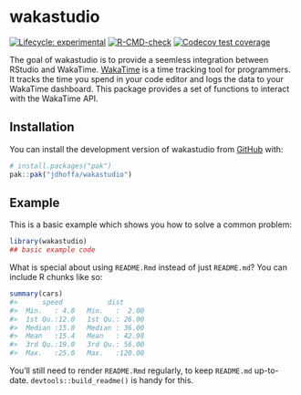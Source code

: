
<!-- README.md is generated from README.Rmd. Please edit that file -->

# wakastudio

<!-- badges: start -->

[![Lifecycle:
experimental](https://img.shields.io/badge/lifecycle-experimental-orange.svg)](https://lifecycle.r-lib.org/articles/stages.html#experimental)
[![R-CMD-check](https://github.com/jdhoffa/wakastudio/actions/workflows/R-CMD-check.yaml/badge.svg)](https://github.com/jdhoffa/wakastudio/actions/workflows/R-CMD-check.yaml)
[![Codecov test
coverage](https://codecov.io/gh/jdhoffa/wakastudio/branch/main/graph/badge.svg)](https://app.codecov.io/gh/jdhoffa/wakastudio?branch=main)
<!-- badges: end -->

The goal of wakastudio is to provide a seemless integration between
RStudio and WakaTime. [WakaTime](https://wakatime.com/) is a time
tracking tool for programmers. It tracks the time you spend in your code
editor and logs the data to your WakaTime dashboard. This package
provides a set of functions to interact with the WakaTime API.

## Installation

You can install the development version of wakastudio from
[GitHub](https://github.com/) with:

``` r
# install.packages("pak")
pak::pak("jdhoffa/wakastudio")
```

## Example

This is a basic example which shows you how to solve a common problem:

``` r
library(wakastudio)
## basic example code
```

What is special about using `README.Rmd` instead of just `README.md`?
You can include R chunks like so:

``` r
summary(cars)
#>      speed           dist       
#>  Min.   : 4.0   Min.   :  2.00  
#>  1st Qu.:12.0   1st Qu.: 26.00  
#>  Median :15.0   Median : 36.00  
#>  Mean   :15.4   Mean   : 42.98  
#>  3rd Qu.:19.0   3rd Qu.: 56.00  
#>  Max.   :25.0   Max.   :120.00
```

You’ll still need to render `README.Rmd` regularly, to keep `README.md`
up-to-date. `devtools::build_readme()` is handy for this.
